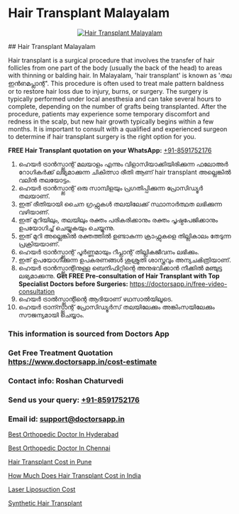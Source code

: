 # Hair Transplant Malayalam

<p align="center">
  <a href="https://doctorsapp.co.in/treatment/hair-transplant">
    <img src="https://doctorsapp.co.in/uploads/treatment_image/transplant.jpg" alt="Hair Transplant Malayalam">
  </a>
</p>
## Hair Transplant Malayalam

Hair transplant is a surgical procedure that involves the transfer of hair follicles from one part of the body (usually the back of the head) to areas with thinning or balding hair. In Malayalam, 'hair transplant' is known as 'തല ഇൻഩമപ്ലാന്റ്'. This procedure is often used to treat male pattern baldness or to restore hair loss due to injury, burns, or surgery. The surgery is typically performed under local anesthesia and can take several hours to complete, depending on the number of grafts being transplanted. After the procedure, patients may experience some temporary discomfort and redness in the scalp, but new hair growth typically begins within a few months. It is important to consult with a qualified and experienced surgeon to determine if hair transplant surgery is the right option for you.

**FREE Hair Transplant quotation on your WhatsApp:**  [+91-8591752176](https://api.whatsapp.com/send?phone=8591752176)

1) ഹെയർ ട്രാൻസ്പ്ലാന്റ് മലയാളം എന്നും വിളാസിയാക്കിയിരിക്കുന്ന ഫലോഅർ റോഗികർക്ക് ലഭ്യമാക്കുന്ന ചികിത്സാ രീതി ആണ് hair transplant അല്ലെങ്കിൽ വലിൻ തലയോട്ടം.
2) ഹെയർ ട്രാൻസ്പ്ലാന്റ് ഒരു സാമ്പിളയും പ്രഗതിപ്പിക്കുന്ന പ്രോസിഡ്യൂർ തലയാണ്.
3) ഇത് രീതിയായി ചൈന ഗ്രഫ്റ്റുകൾ തലയിലേക്ക് സ്ഥാനാർത്ഥത ലഭിക്കുന്ന വഴിയാണ്.
4) ഇത് മുറിയിലും, തലയിലും രക്തം പരികരിക്കാനും രക്തം പൃഷ്ഠപേജിക്കാനും ഉപയോഗിച്ച് ചെയ്യുകയും ചെയ്യുന്നു.
5) ഇത് മുറി അല്ലെങ്കിൽ രക്തത്തിൽ ഉണ്ടാകുന്ന ക്രാഫ്റ്റുകളെ തില്ലികാലം തേടുന്ന പ്രക്രിയയാണ്.
6) ഹെയർ ട്രാൻസ്പ്ലാന്റ് പൂർണ്ണമായും റീപ്ലാന്റ് തില്ലികജീവനം ലഭിക്കും.
7) ഇത് ഉപയോഗിക്കുന്ന ഉപകരണങ്ങൾ ശുശ്രുതി ശാസ്ത്രവും അന്യചൿത്രിയാണ്.
8) ഹെയർ ട്രാൻസ്പ്ലാന്റിനുള്ള ബെനിഫിറ്റിന്റെ അനുഭവിക്കാൻ നീക്കിൽ മഞ്ചുട്ട ലഭ്യമാക്കുന്നു.
**Get FREE Pre-consultation of Hair Transplant with Top Specialist Doctors before Surgeries:** https://doctorsapp.in/free-video-consultation
9) ഹെയർ ട്രാൽസ്പ്ലാന്റിന്റെ ആദിയാണ് ഴഥസാൽയിലൂടെ.
10) ഹെയർ ട്രാന്സ്പ്ലാന്റ് പ്രോസിഡ്യൂർസ് തലയിലേക്കും അങ്കിംസയിലേക്കും സൗജന്യമായി ചെയ്യാം.

### This information is sourced from Doctors App 
### Get Free Treatment Quotation https://www.doctorsapp.in/cost-estimate
### Contact info: Roshan Chaturvedi 
### Send us your query: [+91-8591752176](https://api.whatsapp.com/send?phone=8591752176) 
### Email id: support@doctorsapp.in

[Best Orthopedic Doctor In Hyderabad](https://www.linkedin.com/pulse/best-orthopedic-doctor-hyderabad-doctorsapp-khulna-gkvqe/?lipi=urn%3Ali%3Apage%3Ad_flagship3_publishing_published%3B6s0HL1EnS62Kk1Ppug3b7A%3D%3D)

[Best Orthopedic Doctor In Chennai](https://www.linkedin.com/pulse/best-orthopedic-doctor-chennai-doctorsapp-united-arab-emirates-dqshe?trackingId=JQPnM7n0R7GDTxqUZ4lUeQ%3D%3D&lipi=urn%3Ali%3Apage%3Ad_flagship3_company_admin%3Bc8cvKR%2BzQDObJJNC2LloLw%3D%3D)

[Hair Transplant Cost in Pune](https://medium.com/@anupkakkar5/hair-transplant-cost-in-pune-0f53ad02d9fb)

[How Much Does Hair Transplant Cost in India](https://medium.com/@anupkakkar5/how-much-does-hair-transplant-cost-in-india-9dac7c264608)

[Laser Liposuction Cost](https://doctors-apps.github.io/doctorsapp/laser-liposuction-cost)

[Synthetic Hair Transplant](https://doctors-apps.github.io/doctorsapp/synthetic-hair-transplant)

